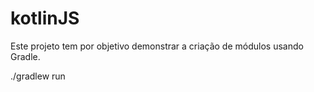 # kotlinJS

Este projeto tem por objetivo demonstrar a criação de módulos usando Gradle.

./gradlew run
